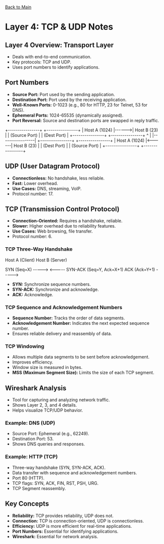 <a name="top"></a>
[Back to Main](https://github.com/caxylive/Net_Projects/tree/main/notes)

# Layer 4: TCP & UDP Notes

## Layer 4 Overview: Transport Layer

* Deals with end-to-end communication.
* Key protocols: TCP and UDP.
* Uses port numbers to identify applications.

## Port Numbers

* **Source Port:** Port used by the sending application.
* **Destination Port:** Port used by the receiving application.
* **Well-Known Ports:** 0-1023 (e.g., 80 for HTTP, 23 for Telnet, 53 for DNS).
* **Ephemeral Ports:** 1024-65535 (dynamically assigned).
* **Port Reversal:** Source and destination ports are swapped in reply traffic.

+----------------+       +----------------+
| Host A (1024)  |------>| Host B (23)    |
| (Source Port)  |       | (Dest Port)    |
+----------------+       +----------------+
^                 |
|-----------------|
+----------------+       +----------------+
| Host A (1024)  |<------| Host B (23)    |
| (Dest Port)    |       | (Source Port)  |
+----------------+       +----------------+


## UDP (User Datagram Protocol)

* **Connectionless:** No handshake, less reliable.
* **Fast:** Lower overhead.
* **Use Cases:** DNS, streaming, VoIP.
* Protocol number: 17.

## TCP (Transmission Control Protocol)

* **Connection-Oriented:** Requires a handshake, reliable.
* **Slower:** Higher overhead due to reliability features.
* **Use Cases:** Web browsing, file transfer.
* Protocol number: 6.

### TCP Three-Way Handshake

Host A (Client)         Host B (Server)

 SYN (Seq=X)   ----->
                 <-----   SYN-ACK (Seq=Y, Ack=X+1)
 ACK (Ack=Y+1) ----->


* **SYN:** Synchronize sequence numbers.
* **SYN-ACK:** Synchronize and acknowledge.
* **ACK:** Acknowledge.

### TCP Sequence and Acknowledgement Numbers

* **Sequence Number:** Tracks the order of data segments.
* **Acknowledgement Number:** Indicates the next expected sequence number.
* Ensures reliable delivery and reassembly of data.

### TCP Windowing

* Allows multiple data segments to be sent before acknowledgement.
* Improves efficiency.
* Window size is measured in bytes.
* **MSS (Maximum Segment Size):** Limits the size of each TCP segment.

## Wireshark Analysis

* Tool for capturing and analyzing network traffic.
* Shows Layer 2, 3, and 4 details.
* Helps visualize TCP/UDP behavior.

### Example: DNS (UDP)

* Source Port: Ephemeral (e.g., 62249).
* Destination Port: 53.
* Shows DNS queries and responses.

### Example: HTTP (TCP)

* Three-way handshake (SYN, SYN-ACK, ACK).
* Data transfer with sequence and acknowledgement numbers.
* Port 80 (HTTP).
* TCP flags: SYN, ACK, FIN, RST, PSH, URG.
* TCP Segment reassembly.

## Key Concepts

* **Reliability:** TCP provides reliability, UDP does not.
* **Connection:** TCP is connection-oriented, UDP is connectionless.
* **Efficiency:** UDP is more efficient for real-time applications.
* **Port Numbers:** Essential for identifying applications.
* **Wireshark:** Essential for network analysis.
